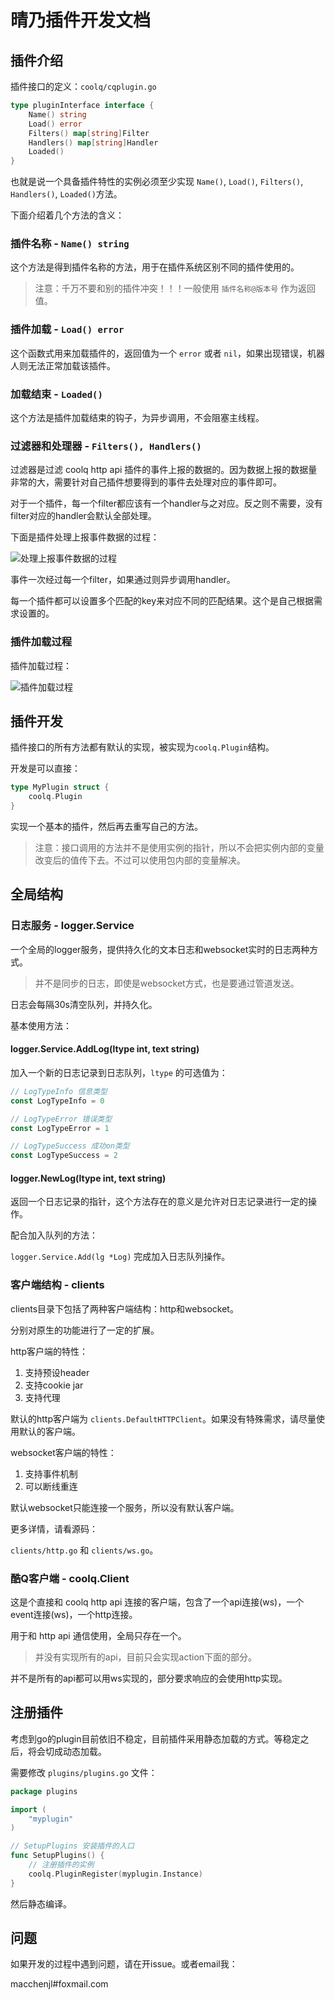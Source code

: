 # 晴乃插件开发文档

## 插件介绍

插件接口的定义：`coolq/cqplugin.go`

```go
type pluginInterface interface {
	Name() string
	Load() error
	Filters() map[string]Filter
	Handlers() map[string]Handler
	Loaded()
}
```

也就是说一个具备插件特性的实例必须至少实现 `Name()`, `Load()`, `Filters()`, `Handlers()`, `Loaded()`方法。

下面介绍着几个方法的含义：

### 插件名称 - `Name() string`

这个方法是得到插件名称的方法，用于在插件系统区别不同的插件使用的。

> 注意：千万不要和别的插件冲突！！！一般使用 `插件名称@版本号` 作为返回值。

### 插件加载 - `Load() error`

这个函数式用来加载插件的，返回值为一个 `error` 或者 `nil`，如果出现错误，机器人则无法正常加载该插件。

### 加载结束 - `Loaded()`

这个方法是插件加载结束的钩子，为异步调用，不会阻塞主线程。

### 过滤器和处理器 - `Filters(), Handlers()`

过滤器是过滤 coolq http api 插件的事件上报的数据的。因为数据上报的数据量非常的大，需要针对自己插件想要得到的事件去处理对应的事件即可。

对于一个插件，每一个filter都应该有一个handler与之对应。反之则不需要，没有filter对应的handler会默认全部处理。

下面是插件处理上报事件数据的过程：

![处理上报事件数据的过程](https://miao.su/images/2018/09/13/c1496e9cd0a0c6874fdf1.png)

事件一次经过每一个filter，如果通过则异步调用handler。

每一个插件都可以设置多个匹配的key来对应不同的匹配结果。这个是自己根据需求设置的。

### 插件加载过程

插件加载过程：

![插件加载过程](https://miao.su/images/2018/09/13/2c6ac6.png)

## 插件开发

插件接口的所有方法都有默认的实现，被实现为`coolq.Plugin`结构。

开发是可以直接：

```go
type MyPlugin struct {
    coolq.Plugin
}
```

实现一个基本的插件，然后再去重写自己的方法。

> 注意：接口调用的方法并不是使用实例的指针，所以不会把实例内部的变量改变后的值传下去。不过可以使用包内部的变量解决。

## 全局结构

### 日志服务 - logger.Service

一个全局的logger服务，提供持久化的文本日志和websocket实时的日志两种方式。

> 并不是同步的日志，即使是websocket方式，也是要通过管道发送。

日志会每隔30s清空队列，并持久化。

基本使用方法：

#### logger.Service.AddLog(ltype int, text string)

加入一个新的日志记录到日志队列，`ltype` 的可选值为：

```go
// LogTypeInfo 信息类型
const LogTypeInfo = 0

// LogTypeError 错误类型
const LogTypeError = 1

// LogTypeSuccess 成功on类型
const LogTypeSuccess = 2
```

#### logger.NewLog(ltype int, text string)

返回一个日志记录的指针，这个方法存在的意义是允许对日志记录进行一定的操作。

配合加入队列的方法：

`logger.Service.Add(lg *Log)` 完成加入日志队列操作。

### 客户端结构 - clients

clients目录下包括了两种客户端结构：http和websocket。

分别对原生的功能进行了一定的扩展。

http客户端的特性：

1. 支持预设header
2. 支持cookie jar
3. 支持代理

默认的http客户端为 `clients.DefaultHTTPClient`。如果没有特殊需求，请尽量使用默认的客户端。

websocket客户端的特性：

1. 支持事件机制
2. 可以断线重连

默认websocket只能连接一个服务，所以没有默认客户端。

更多详情，请看源码：

`clients/http.go` 和 `clients/ws.go`。

### 酷Q客户端 - coolq.Client

这是个直接和 coolq http api 连接的客户端，包含了一个api连接(ws)，一个event连接(ws)，一个http连接。

用于和 http api 通信使用，全局只存在一个。

> 并没有实现所有的api，目前只会实现action下面的部分。

并不是所有的api都可以用ws实现的，部分要求响应的会使用http实现。

## 注册插件

考虑到go的plugin目前依旧不稳定，目前插件采用静态加载的方式。等稳定之后，将会切成动态加载。

需要修改 `plugins/plugins.go` 文件：

```go
package plugins

import (
    "myplugin"
)

// SetupPlugins 安装插件的入口
func SetupPlugins() {
    // 注册插件的实例
    coolq.PluginRegister(myplugin.Instance)
}
```

然后静态编译。

## 问题

如果开发的过程中遇到问题，请在开issue。或者email我：

macchenjl#foxmail.com
